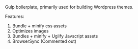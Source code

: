 Gulp boilerplate, primarily used for building Wordpress themes.

Features:

1. Bundle + minify css assets
2. Optimizes images
3. Bundles + minify + Uglify Javscript assets
4. BrowserSync (Commented out)
